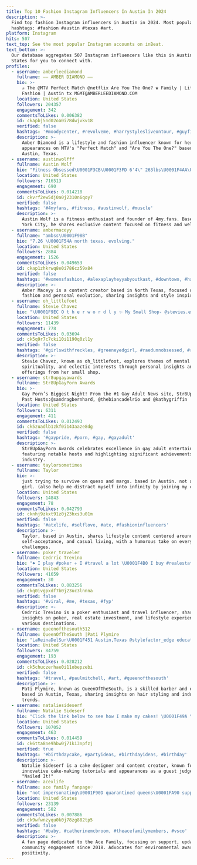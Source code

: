 ```yaml
---
title: Top 10 Fashion Instagram Influencers In Austin In 2024
description: >-
  Find top fashion Instagram influencers in Austin in 2024. Most popular
  hashtags: #fashion #austin #texas #art.
platform: Instagram
hits: 507
text_top: See the most popular Instagram accounts on inBeat.
text_bottom: >-
  Our database aggregates 507 Instagram influencers like this in Austin, United
  States for you to connect with.
profiles:
  - username: amberleediamond
    fullname: —— AMBER DIAMOND ——
    bio: >-
      ✰ The @MTV Perfect Match @netflix Are You The One? ♛ Family | Lifestyle |
      Fashion | Austin tx MGMT@AMBERLEEDIAMOND.COM
    location: United States
    followers: 204357
    engagement: 342
    commentsToLikes: 0.006382
    id: ckapbj5nd02oa0i78dwjvkv18
    verified: false
    hashtags: '#moodycenter, #revolveme, #harrystylesliveontour, #guyfieri'
    description: >-
      Amber Diamond is a lifestyle and fashion influencer known for her
      appearances on MTV's "Perfect Match" and "Are You The One?" based in
      Austin, Texas.
  - username: austinwolfff
    fullname: Austin Wolf
    bio: "Fitness Obsessed\U0001F3CB\U0001F3FD 6'4\" 263lbs\U0001F4AA\U0001F3FB NYC \U0001F4CD Founder of @4my.fans Manager: @cordeylash check out my exclusive private vids |\U0001F447\U0001F3FB\U0001F447\U0001F3FC\U0001F447\U0001F3FD\U0001F447\U0001F3FE\U0001F447\U0001F3FF"
    location: United States
    followers: 716513
    engagement: 690
    commentsToLikes: 0.014218
    id: ckvrf2ew5dj0a0j2310n6qoy7
    verified: false
    hashtags: '#4myfans, #fitness, #austinwolf, #muscle'
    description: >-
      Austin Wolf is a fitness enthusiast and founder of 4my.fans. Based in New
      York City, he shares exclusive content focused on fitness and wellness.
  - username: ambermaceyy
    fullname: "ambss\U0001F98B"
    bio: "7.26 \U0001F54A north texas. evolving."
    location: United States
    followers: 2884
    engagement: 1526
    commentsToLikes: 0.049653
    id: ckap1zhkrwq8e0i786cz59x84
    verified: false
    hashtags: '#womensfashion, #alexaplayheyyabyoutkast, #downtown, #happysunday'
    description: >-
      Amber Maceyy is a content creator based in North Texas, focused on women’s
      fashion and personal evolution, sharing insights and style inspirations.
  - username: oh_littlefoot
    fullname: Stevie Chavez
    bio: "\U0001F9EC O t h e r w o r d l y ✨ My Small Shop- @stevies.eclectic \U0001F47D \U0001D4D1\U0001D4EE\U0001D4F5\U0001D4F2\U0001D4EE\U0001D4FF\U0001D4EE\U0001D4FB in the Unknown \U0001F319 ᗰOOᑎ ᗰᗩGIᑕIᗩᑎ \U0001F9E0 Mental нєαℓтн \U0001F441 s u r v i v o r"
    location: United States
    followers: 11439
    engagement: 778
    commentsToLikes: 0.03694
    id: ck5q9r7c7cki10i1190q0zl1y
    verified: false
    hashtags: '#girlswithfreckles, #greeneyedgirl, #raedunnobsessed, #raedunnmugs'
    description: >-
      Stevie Chavez, known as oh_littlefoot, explores themes of mental health,
      spirituality, and eclectic interests through personal insights and product
      offerings from her small shop.
  - username: str8upgayawards
    fullname: Str8UpGayPorn Awards
    bio: >-
      Gay Porn’s Biggest Night! From the #1 Gay Adult News site, Str8UpGayPorn.
      Past Hosts:@sandragbernhard, @thebiancadelrio and @kathygriffin
    location: United States
    followers: 6311
    engagement: 411
    commentsToLikes: 0.012493
    id: ck5zuadlb1zkf0i143aaze8dg
    verified: false
    hashtags: '#gaypride, #porn, #gay, #gayadult'
    description: >-
      Str8UpGayPorn Awards celebrates excellence in gay adult entertainment,
      featuring notable hosts and highlighting significant achievements in the
      industry.
  - username: taylorsometimes
    fullname: Taylor
    bio: >-
      just trying to survive on queso and margs. based in Austin. not a cool
      girl. (also help me distract myself into infinity by joining my cult)
    location: United States
    followers: 14843
    engagement: 78
    commentsToLikes: 0.042793
    id: cknhj9zkxt91z0j23hxs3u01m
    verified: false
    hashtags: '#atxlife, #selflove, #atx, #fashioninfluencers'
    description: >-
      Taylor, based in Austin, shares lifestyle content centered around food,
      self-acceptance, and casual living, with a humorous take on everyday
      challenges.
  - username: poker_traveler
    fullname: Cedrric Trevino
    bio: "♠️ I play #poker ✈️ I #travel a lot \U0001F4B0 I buy #realestate @trevinopropertygroup \U0001F3A5 I host stream @rounderstonight \U0001F51C Las Vegas \U0001F51C Medellin \U0001F1E8\U0001F1F4"
    location: United States
    followers: 41659
    engagement: 30
    commentsToLikes: 0.083256
    id: ckq0ivgpxdf7b0j23uc3lnnna
    verified: false
    hashtags: '#viral, #me, #texas, #fyp'
    description: >-
      Cedrric Trevino is a poker enthusiast and travel influencer, sharing
      insights on poker, real estate investment, and lifestyle experiences from
      various destinations.
  - username: queenofthesouth512
    fullname: QueenOfTheSouth |Pati Plymire
    bio: "LaReinaDelSur\U0001F451 Austin,Texas @stylefactor_edge educator @schedulicity family @haircbc_pro BTC OneShotFinalist '19, 2x 2021 Barber\U0001F488\U0001F50C"
    location: United States
    followers: 84759
    engagement: 193
    commentsToLikes: 0.028212
    id: ck5chuczerhae0i11obepzebi
    verified: false
    hashtags: '#travel, #paulmitchell, #art, #queenofthesouth'
    description: >-
      Pati Plymire, known as QueenOfTheSouth, is a skilled barber and educator
      based in Austin, Texas, sharing insights on hair styling and industry
      trends.
  - username: nataliesideserf
    fullname: Natalie Sideserf
    bio: "Click the link below to see how I make my cakes! \U0001F49A \U0001F449My cakes: @sideserfcakes \U0001F449YouTube.com/SideserfCakeStudio \U0001F449Guest judge on season 2 of @nailedit"
    location: United States
    followers: 107052
    engagement: 463
    commentsToLikes: 0.014459
    id: ck6tta8ne9hbw0j71ki3npfzj
    verified: true
    hashtags: '#birthdaycake, #partyideas, #birthdayideas, #birthday'
    description: >-
      Natalie Sideserf is a cake designer and content creator, known for her
      innovative cake-making tutorials and appearances as a guest judge on
      "Nailed It!"
  - username: acexlife
    fullname: ace family fanpage♡︎
    bio: "not impersonating\U0001F90D quarantined queens\U0001FA90 supporting ace fam since 2018\U0001F338 tpwk\U0001F98B save the earth\U0001F90E"
    location: United States
    followers: 23139
    engagement: 582
    commentsToLikes: 0.007886
    id: ck9wfwnzyqu0k0j78zg882tp5
    verified: false
    hashtags: '#baby, #catherinemcbroom, #theacefamilymembers, #vsco'
    description: >-
      A fan page dedicated to the Ace Family, focusing on support, updates, and
      community engagement since 2018. Advocates for environmental awareness and
      positivity.
---
```


